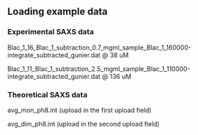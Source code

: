## Loading example data

### Experimental SAXS data

Blac_1_16_Blac_1_subtraction_0.7_mgml_sample_Blac_1_160000-integrate_subtracted_gunier.dat @ 38 uM

Blac_1_11_Blac_1_subtraction_2.5_mgml_sample_Blac_1_110000-integrate_subtracted_gunier.dat @ 136 uM

### Theoretical SAXS data

avg_mon_ph8.int (upload in the first upload field)

avg_dim_ph8.int (upload in the second upload field)
